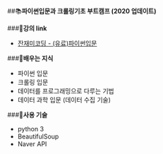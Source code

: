 ##📚**파이썬입문과 크롤링기초 부트캠프 (2020 업데이트)**


###📍**강의 link**
- [잔재미코딩 - (유료)파이썬입문](https://www.inflearn.com/course/Python-crawling-basic/dashboard)

###📍**배우는 지식**
- 파이썬 입문
- 크롤링 입문
- 데이터를 프로그래밍으로 다루는 기법
- 데이터 과학 입문 (데이터 수집 기술)

###📍**사용 기술**
- python 3
- BeautifulSoup
- Naver API

